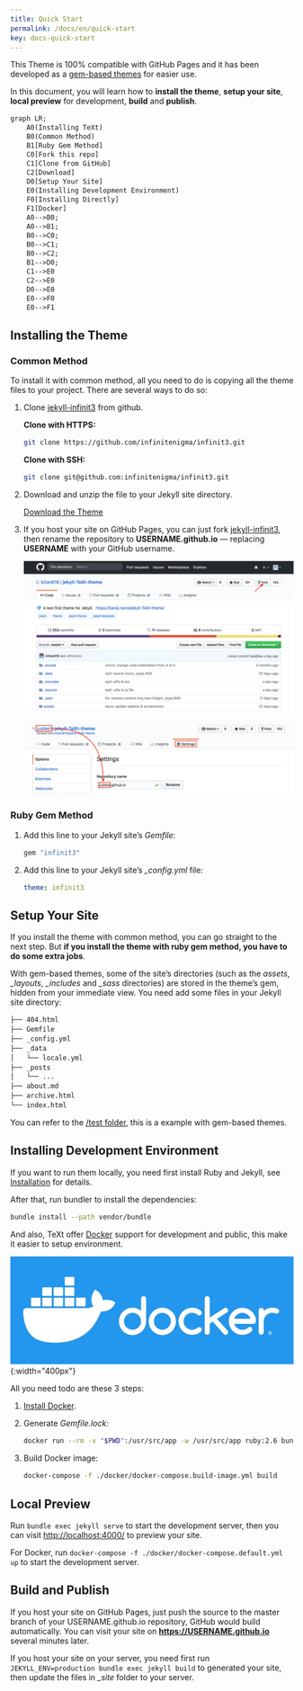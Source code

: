 ```yaml
---
title: Quick Start
permalink: /docs/en/quick-start
key: docs-quick-start
---
```


This Theme is 100% compatible with GitHub Pages and it has been developed as a [gem-based themes](https://jekyllrb.com/docs/themes/) for easier use.

In this document, you will learn how to **install the theme**, **setup your site**, **local preview** for development, **build** and **publish**.

<!--more-->

```mermaid
graph LR;
    A0(Installing TeXt)
    B0(Common Method)
    B1[Ruby Gem Method]
    C0[Fork this repo]
    C1[Clone from GitHub]
    C2[Download]
    D0[Setup Your Site]
    E0(Installing Development Environment)
    F0[Installing Directly]
    F1[Docker]
    A0-->B0;
    A0-->B1;
    B0-->C0;
    B0-->C1;
    B0-->C2;
    B1-->D0;
    C1-->E0
    C2-->E0
    D0-->E0
    E0-->F0
    E0-->F1
```

## Installing the Theme

### Common Method

To install it with common method, all you need to do is copying all the theme files to your project. There are several ways to do so:

1. Clone [jekyll-infinit3](https://github.com/infinitenigma/infinit3) from github.

   **Clone with HTTPS:**

   ```bash
   git clone https://github.com/infinitenigma/infinit3.git
   ```

   **Clone with SSH:**

   ```bash
   git clone git@github.com:infinitenigma/infinit3.git
   ```

2. Download and unzip the file to your Jekyll site directory.

   <a class="button button--success button--rounded" href="https://github.com/infinitenigma/infinit3/archive/master.zip"><i class="fas fa-download"></i> Download the Theme</a>

3. If you host your site on GitHub Pages, you can just fork [jekyll-infinit3](https://github.com/infinitenigma/infinit3), then rename the repository to **USERNAME.github.io** — replacing **USERNAME** with your GitHub username.

   ![Fork](https://raw.githubusercontent.com/infinitEnigma/infinit3/master/docs/assets/images/github-fork.jpg)

   ![Rename](https://raw.githubusercontent.com/infinitEnigma/infinit3/master/docs/assets/images/github-rename-repo.jpg)

### Ruby Gem Method

1. Add this line to your Jekyll site’s *Gemfile*:

   ```ruby
   gem "infinit3"
   ```

2. Add this line to your Jekyll site’s *_config.yml* file:

   ```yaml
   theme: infinit3
   ```

## Setup Your Site

If you install the theme with common method, you can go straight to the next step. But **if you install the theme with ruby gem method, you have to do some extra jobs**.

With gem-based themes, some of the site’s directories (such as the *assets*, *_layouts*, *_includes* and *_sass* directories) are stored in the theme’s gem, hidden from your immediate view. You need add some files in your Jekyll site directory:

```bash
├── 404.html
├── Gemfile
├── _config.yml
├── _data
│   └── locale.yml
├── _posts
│   └── ...
├── about.md
├── archive.html
└── index.html
```

You can refer to the [/test folder](https://github.com/infinitenigma/infinit3/tree/master/test), this is a example with gem-based themes.

## Installing Development Environment

If you want to run them locally, you need first install Ruby and Jekyll, see [Installation](https://jekyllrb.com/docs/installation/) for details.

After that, run bundler to install the dependencies:

```bash
bundle install --path vendor/bundle
```

And also, TeXt offer [Docker](https://www.docker.com/) support for development and public, this make it easier to setup environment.

![Docker](https://raw.githubusercontent.com/infinitEnigma/infinit3/master/docs/assets/images/docker.jpg){:width="400px"}

All you need todo are these 3 steps:

1. [Install Docker](https://docs.docker.com/install/).

2. Generate *Gemfile.lock*:

   ```bash
   docker run --rm -v "$PWD":/usr/src/app -w /usr/src/app ruby:2.6 bundle install
   ```

3. Build Docker image:

   ```bash
   docker-compose -f ./docker/docker-compose.build-image.yml build
   ```

## Local Preview

Run `bundle exec jekyll serve` to start the development server, then you can visit [http://localhost:4000/](http://localhost:4000/) to preview your site.

For Docker, run `docker-compose -f ./docker/docker-compose.default.yml up` to start the development server.

## Build and Publish

If you host your site on GitHub Pages, just push the source to the master branch of your USERNAME.github.io repository, GitHub would build automatically. You can visit your site on **https://USERNAME.github.io** several minutes later.

If you host your site on your server, you need first run `JEKYLL_ENV=production bundle exec jekyll build` to generated your site, then update the files in *_site* folder to your server.
